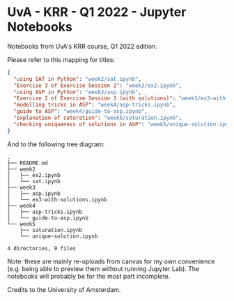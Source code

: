 # UvA - KRR - Q1 2022 - Jupyter Notebooks

Notebooks from UvA's KRR course, Q1 2022 edition.

Please refer to this mapping for titles:

```JSON
{
  "using SAT in Python": "week2/sat.ipynb",
  "Exercise 3 of Exercise Session 2": "week2/ex2.ipynb",
  "using ASP in Python": "week3/asp.ipynb",
  "Exercise 2 of Exercise Session 3 (with solutions)": "week3/ex3-with-solutions.ipynb",
  "modelling tricks in ASP": "week4/asp-tricks.ipynb",
  "guide to ASP": "week4/guide-to-asp.ipynb",
  "explanation of saturation": "week5/saturation.ipynb",
  "checking uniqueness of solutions in ASP": "week5/unique-solution.ipynb"
}
```

And to the following tree diagram:

```stdout
.
├── README.md
├── week2
│   ├── ex2.ipynb
│   └── sat.ipynb
├── week3
│   ├── asp.ipynb
│   └── ex3-with-solutions.ipynb
├── week4
│   ├── asp-tricks.ipynb
│   └── guide-to-asp.ipynb
└── week5
    ├── saturation.ipynb
    └── unique-solution.ipynb

4 directories, 9 files
```

Note: these are mainly re-uploads from canvas for my own convenience (e.g. being
able to preview them without running Jupyter Lab). The notebooks will probably
be for the most part incomplete.

Credits to the University of Amsterdam.
